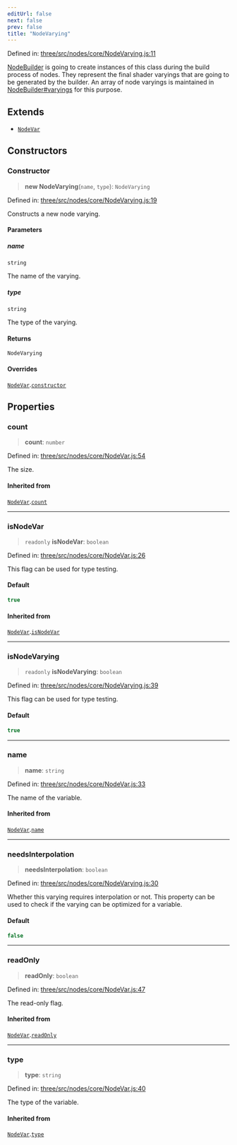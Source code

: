 ```yaml
---
editUrl: false
next: false
prev: false
title: "NodeVarying"
---
```


Defined in: [three/src/nodes/core/NodeVarying.js:11](https://github.com/DefinitelyMaybe/three-i18n/blob/fa57b79433d1c349ffb23a78727299c8d4190136/three/src/nodes/core/NodeVarying.js#L11)

[NodeBuilder](/reference/threewebgpu/classes/nodebuilder/) is going to create instances of this class during the build process
of nodes. They represent the final shader varyings that are going to be generated
by the builder. An array of node varyings is maintained in [NodeBuilder#varyings](/reference/threewebgpu/classes/nodebuilder/#varyings) for
this purpose.

## Extends

- [`NodeVar`](/reference/threewebgpu/classes/nodevar/)

## Constructors

### Constructor

> **new NodeVarying**(`name`, `type`): `NodeVarying`

Defined in: [three/src/nodes/core/NodeVarying.js:19](https://github.com/DefinitelyMaybe/three-i18n/blob/fa57b79433d1c349ffb23a78727299c8d4190136/three/src/nodes/core/NodeVarying.js#L19)

Constructs a new node varying.

#### Parameters

##### name

`string`

The name of the varying.

##### type

`string`

The type of the varying.

#### Returns

`NodeVarying`

#### Overrides

[`NodeVar`](/reference/threewebgpu/classes/nodevar/).[`constructor`](/reference/threewebgpu/classes/nodevar/#constructor)

## Properties

### count

> **count**: `number`

Defined in: [three/src/nodes/core/NodeVar.js:54](https://github.com/DefinitelyMaybe/three-i18n/blob/fa57b79433d1c349ffb23a78727299c8d4190136/three/src/nodes/core/NodeVar.js#L54)

The size.

#### Inherited from

[`NodeVar`](/reference/threewebgpu/classes/nodevar/).[`count`](/reference/threewebgpu/classes/nodevar/#count)

***

### isNodeVar

> `readonly` **isNodeVar**: `boolean`

Defined in: [three/src/nodes/core/NodeVar.js:26](https://github.com/DefinitelyMaybe/three-i18n/blob/fa57b79433d1c349ffb23a78727299c8d4190136/three/src/nodes/core/NodeVar.js#L26)

This flag can be used for type testing.

#### Default

```ts
true
```

#### Inherited from

[`NodeVar`](/reference/threewebgpu/classes/nodevar/).[`isNodeVar`](/reference/threewebgpu/classes/nodevar/#isnodevar)

***

### isNodeVarying

> `readonly` **isNodeVarying**: `boolean`

Defined in: [three/src/nodes/core/NodeVarying.js:39](https://github.com/DefinitelyMaybe/three-i18n/blob/fa57b79433d1c349ffb23a78727299c8d4190136/three/src/nodes/core/NodeVarying.js#L39)

This flag can be used for type testing.

#### Default

```ts
true
```

***

### name

> **name**: `string`

Defined in: [three/src/nodes/core/NodeVar.js:33](https://github.com/DefinitelyMaybe/three-i18n/blob/fa57b79433d1c349ffb23a78727299c8d4190136/three/src/nodes/core/NodeVar.js#L33)

The name of the variable.

#### Inherited from

[`NodeVar`](/reference/threewebgpu/classes/nodevar/).[`name`](/reference/threewebgpu/classes/nodevar/#name)

***

### needsInterpolation

> **needsInterpolation**: `boolean`

Defined in: [three/src/nodes/core/NodeVarying.js:30](https://github.com/DefinitelyMaybe/three-i18n/blob/fa57b79433d1c349ffb23a78727299c8d4190136/three/src/nodes/core/NodeVarying.js#L30)

Whether this varying requires interpolation or not. This property can be used
to check if the varying can be optimized for a variable.

#### Default

```ts
false
```

***

### readOnly

> **readOnly**: `boolean`

Defined in: [three/src/nodes/core/NodeVar.js:47](https://github.com/DefinitelyMaybe/three-i18n/blob/fa57b79433d1c349ffb23a78727299c8d4190136/three/src/nodes/core/NodeVar.js#L47)

The read-only flag.

#### Inherited from

[`NodeVar`](/reference/threewebgpu/classes/nodevar/).[`readOnly`](/reference/threewebgpu/classes/nodevar/#readonly)

***

### type

> **type**: `string`

Defined in: [three/src/nodes/core/NodeVar.js:40](https://github.com/DefinitelyMaybe/three-i18n/blob/fa57b79433d1c349ffb23a78727299c8d4190136/three/src/nodes/core/NodeVar.js#L40)

The type of the variable.

#### Inherited from

[`NodeVar`](/reference/threewebgpu/classes/nodevar/).[`type`](/reference/threewebgpu/classes/nodevar/#type)
